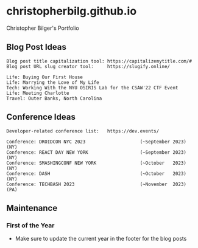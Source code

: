 # christopherbilg.github.io

Christopher Bilger's Portfolio

## Blog Post Ideas

    Blog post title capitalization tool: https://capitalizemytitle.com/#
    Blog post URL slug creator tool:     https://slugify.online/

    Life: Buying Our First House
    Life: Marrying the Love of My Life
    Tech: Working With the NYU OSIRIS Lab for the CSAW'22 CTF Event
    Life: Meeting Charlotte
    Travel: Outer Banks, North Carolina

## Conference Ideas

    Developer-related conference list:   https://dev.events/

    Conference: DROIDCON NYC 2023                    (~September 2023) (NY)
    Conference: REACT DAY NEW YORK                   (~September 2023) (NY)
    Conference: SMASHINGCONF NEW YORK                (~October   2023) (NY)
    Conference: DASH                                 (~October   2023) (NY)
    Conference: TECHBASH 2023                        (~November  2023) (PA)

## Maintenance

### First of the Year

- Make sure to update the current year in the footer for the blog posts

